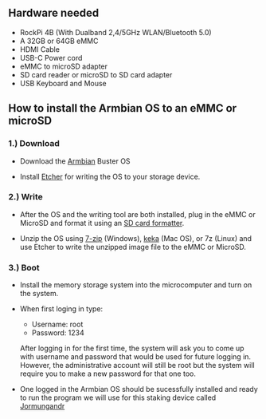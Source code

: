 ## Hardware needed
 - RockPi 4B (With Dualband 2,4/5GHz WLAN/Bluetooth 5.0)
 - A 32GB or 64GB eMMC 
 - HDMI Cable
 - USB-C Power cord
 - eMMC to microSD adapter
 - SD card reader or microSD to SD card adapter
 - USB Keyboard and Mouse
 

## How to install the Armbian OS to an eMMC or microSD 

 ### 1.) Download 
 - Download the <a href = 'https://www.armbian.com/rock-pi-4/'>Armbian</a> Buster OS 

 - Install <a href = 'https://www.balena.io/etcher/'> Etcher</a> for writing the OS to your storage device.

 ### 2.) Write
 - After the OS and the writing tool are both installed, plug in the eMMC or MicroSD and format it using an <a href ='https://www.sdcard.org/downloads/formatter/' > SD card formatter</a>.

- Unzip the OS using <a href = 'https://www.7-zip.org/'>7-zip</a> (Windows), <a href = 'https://www.keka.io/en/'>keka</a> (Mac OS), or 7z (Linux) and use Etcher to write the unzipped image file to the eMMC or MicroSD. 

 ### 3.) Boot
- Install the memory storage system into the microcomputer and turn on the system. 

- When first loging in type:
   - Username: root
   - Password: 1234
   
   After logging in for the first time, the system will ask you to come up with username and password that would be used for future logging in. However, the administrative account will still be root but the system will require you to make a new password for that one too. 

- One logged in the Armbian OS should be sucessfully installed and ready to run the program we will use for this staking device called [Jormungandr](jormungandr.md)